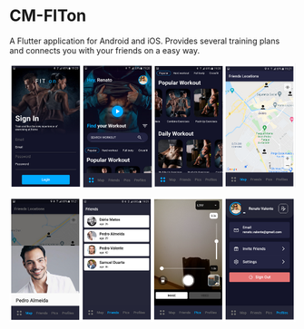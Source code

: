 # CM-FITon

A Flutter application for Android and iOS.
Provides several training plans and connects you with your friends on a easy way. <br /> 

![alt text](images/screen1.png "screen1.png")<br />

![alt text](images/screen2.png "screen2.png")

